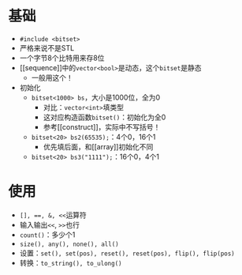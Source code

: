 # 基础
- `#include <bitset>`
- 严格来说不是STL
- 一个字节8个比特用来存8位
- [[sequence]]中的`vector<bool>`是动态，这个`bitset`是静态
  - 一般用这个！
- 初始化
  - `bitset<1000> bs`，大小是1000位，全为0
    - 对比：`vector<int>`填类型
    - 这对应构造函数`bitset()`：初始化为全0
    - 参考[[construct]]，实际中不写括号！
  - `bitset<20> bs2(65535);`：4个0，16个1
    - 优先填后面，和[[array]]初始化不同
  - `bitset<20> bs3("1111");`：16个0，4个1
# 使用
- `[], ==, &, <<`运算符
- 输入输出`<<`, `>>`也行
- `count()`：多少个1
- `size(), any(), none(), all()`
- 设置：`set(), set(pos), reset(), reset(pos), flip(), flip(pos)`
- 转换：`to_string(), to_ulong()`